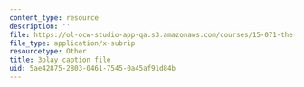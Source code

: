 ```yaml
---
content_type: resource
description: ''
file: https://ol-ocw-studio-app-qa.s3.amazonaws.com/courses/15-071-the-analytics-edge-spring-2017/5ae428752803046175450a45af91d84b_m0Yce2rtZJ8.srt
file_type: application/x-subrip
resourcetype: Other
title: 3play caption file
uid: 5ae42875-2803-0461-7545-0a45af91d84b
---
```

